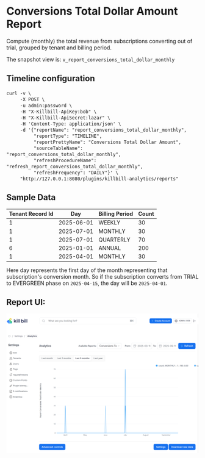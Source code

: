 # Conversions Total Dollar Amount Report

Compute (monthly) the total revenue from subscriptions converting out of trial, grouped by tenant and billing period.

The snapshot view is: `v_report_conversions_total_dollar_monthly`

## Timeline configuration

```
curl -v \
     -X POST \
     -u admin:password \
     -H "X-Killbill-ApiKey:bob" \
     -H "X-Killbill-ApiSecret:lazar" \
     -H 'Content-Type: application/json' \
     -d '{"reportName": "report_conversions_total_dollar_monthly",
          "reportType": "TIMELINE",
          "reportPrettyName": "Conversions Total Dollar Amount",
          "sourceTableName": "report_conversions_total_dollar_monthly",
          "refreshProcedureName": "refresh_report_conversions_total_dollar_monthly",
          "refreshFrequency": "DAILY"}' \
     "http://127.0.0.1:8080/plugins/killbill-analytics/reports"
```

## Sample Data

|Tenant Record Id|Day |Billing Period| Count|
|--|--|--|--|
|1|2025-06-01  |WEEKLY |30|
|1|2025-07-01  |MONTHLY |30|
|1| 2025-07-01 |QUARTERLY |70|
|6| 2025-01-01 |ANNUAL|200|
|1| 2025-04-01 |MONTHLY|30|

Here day represents the first day of the month representing that subscription's conversion month. So if the subscription converts from TRIAL to EVERGREEN phase on `2025-04-15`, the day will be `2025-04-01`.

## Report UI:

![conversion-total-dollar-amount.png](conversion-total-dollar-amount.png)
